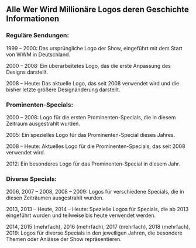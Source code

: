 ## Alle Wer Wird Millionäre Logos deren Geschichte Informationen

### Reguläre Sendungen:

1999 – 2000: Das ursprüngliche Logo der Show, eingeführt mit dem Start von WWM in Deutschland.

2000 – 2008: Ein überarbeitetes Logo, das die erste Anpassung des Designs darstellt.

2008 – Heute: Das aktuelle Logo, das seit 2008 verwendet wird und die bisher letzte größere Designänderung darstellt.

### Prominenten-Specials:

2000 – 2008: Logo für die ersten Prominenten-Specials, die in diesem Zeitraum ausgestrahlt wurden.

2005: Ein spezielles Logo für das Prominenten-Special dieses Jahres.

2008 – Heute: Aktuelles Logo für die Prominenten-Specials, das seit 2008 verwendet wird.

2012: Ein besonderes Logo für das Prominenten-Special in diesem Jahr.

### Diverse Specials:

2006, 2007 – 2008, 2008 – 2009: Logos für verschiedene Specials, die in diesen Zeiträumen ausgestrahlt wurden.

2013, 2013 – Heute, 2014 – Heute: Spezielle Logos für Specials, die ab 2013 eingeführt wurden und teilweise bis heute verwendet werden.

2014, 2015 (mehrfach), 2016 (mehrfach), 2017 (mehrfach), 2018 (mehrfach), 2019: Logos für diverse Specials in den jeweiligen Jahren, die besondere Themen oder Anlässe der Show repräsentieren.